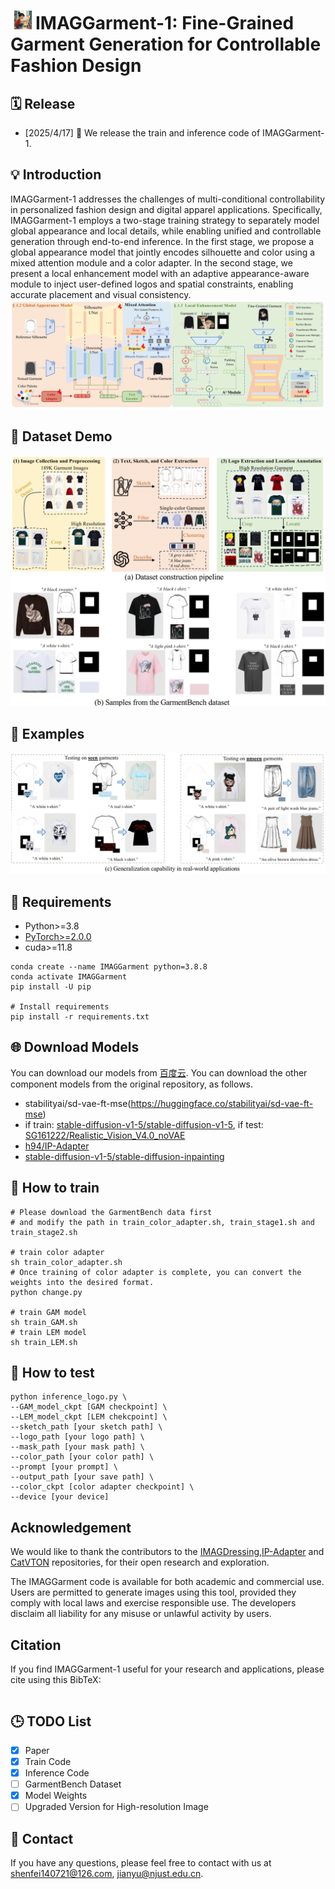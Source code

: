 # <img src="./assets/logo.png" alt="Logo" width="40" height="30"/>IMAGGarment-1: Fine-Grained Garment Generation for Controllable Fashion Design

## 🗓️ Release

- [2025/4/17] 🎉 We release the train and inference code of IMAGGarment-1.

## 💡 Introduction
IMAGGarment-1 addresses the challenges of multi-conditional controllability in personalized fashion design and digital apparel applications.
Specifically, IMAGGarment-1 employs a two-stage training strategy to separately model global appearance and local details, while enabling unified and controllable generation through end-to-end inference.
In the first stage, we propose a global appearance model that jointly encodes silhouette and color using a mixed attention module and a color adapter.
In the second stage, we present a local enhancement model with an adaptive appearance-aware module to inject user-defined logos and spatial constraints, enabling accurate placement and visual consistency.
![architecture](./assets/architecture.png)

## 🚀 Dataset Demo

![dataset_demo](./assets/dataset_sample_v4-1.png)
## 🚀 Examples

![results_1](./assets/introductionv3.png)

<!--<p align="center">
  <img src="./assets/appendix1-1.png" alt="results_2" width="400" height="400"/>
</p> -->

## 🔧 Requirements

- Python>=3.8
- [PyTorch>=2.0.0](https://pytorch.org/)
- cuda>=11.8
```
conda create --name IMAGGarment python=3.8.8
conda activate IMAGGarment
pip install -U pip

# Install requirements
pip install -r requirements.txt
```
## 🌐 Download Models

You can download our models from [百度云](https://pan.baidu.com/s/1_nlOTiLqeRYBNb0w0249vQ?pwd=ky3q#list/path=%2F). You can download the other component models from the original repository, as follows.
- stabilityai/sd-vae-ft-mse(https://huggingface.co/stabilityai/sd-vae-ft-mse)
- if train: [stable-diffusion-v1-5/stable-diffusion-v1-5](https://huggingface.co/stable-diffusion-v1-5/stable-diffusion-v1-5), if test: [SG161222/Realistic_Vision_V4.0_noVAE](https://huggingface.co/SG161222/Realistic_Vision_V4.0_noVAE)
- [h94/IP-Adapter](https://huggingface.co/h94/IP-Adapter)
- [stable-diffusion-v1-5/stable-diffusion-inpainting](https://huggingface.co/stable-diffusion-v1-5/stable-diffusion-inpainting)

## 🚀 How to train
```
# Please download the GarmentBench data first 
# and modify the path in train_color_adapter.sh, train_stage1.sh and train_stage2.sh

# train color adapter
sh train_color_adapter.sh
# Once training of color adapter is complete, you can convert the weights into the desired format.
python change.py

# train GAM model
sh train_GAM.sh
# train LEM model
sh train_LEM.sh
```
## 🚀 How to test
```
python inference_logo.py \
--GAM_model_ckpt [GAM checkpoint] \
--LEM_model_ckpt [LEM chekcpoint] \
--sketch_path [your sketch path] \
--logo_path [your logo path] \
--mask_path [your mask path] \
--color_path [your color path] \
--prompt [your prompt] \
--output_path [your save path] \
--color_ckpt [color adapter checkpoint] \
--device [your device]
```
## Acknowledgement
We would like to thank the contributors to the [IMAGDressing](https://github.com/muzishen/IMAGDressing),[IP-Adapter](https://github.com/tencent-ailab/IP-Adapter) and [CatVTON](https://github.com/Zheng-Chong/CatVTON) repositories, for their open research and exploration.

The IMAGGarment code is available for both academic and commercial use. Users are permitted to generate images using this tool, provided they comply with local laws and exercise responsible use. The developers disclaim all liability for any misuse or unlawful activity by users.
## Citation
If you find IMAGGarment-1 useful for your research and applications, please cite using this BibTeX:
```
```
## 🕒 TODO List
- [x] Paper
- [x] Train Code
- [x] Inference Code
- [ ] GarmentBench Dataset
- [x] Model Weights
- [ ] Upgraded Version for High-resolution Image
## 📨 Contact
If you have any questions, please feel free to contact with us at shenfei140721@126.com, jianyu@njust.edu.cn.